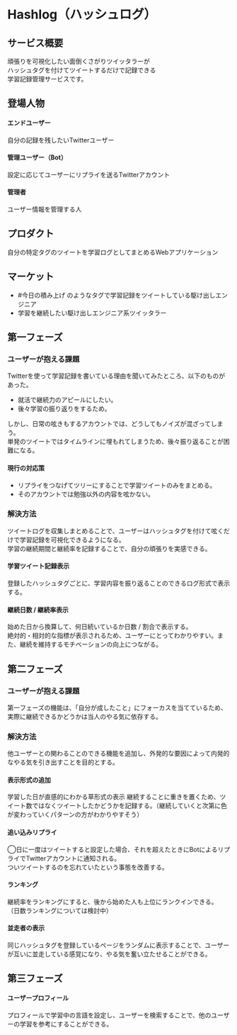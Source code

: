 # Hashlog（ハッシュログ）

## サービス概要
頑張りを可視化したい面倒くさがりツイッタラーが<br>
ハッシュタグを付けてツイートするだけで記録できる<br>
学習記録管理サービスです。

## 登場人物
#### エンドユーザー
自分の記録を残したいTwitterユーザー<br>
#### 管理ユーザー（Bot）
設定に応じてユーザーにリプライを送るTwitterアカウント
#### 管理者
ユーザー情報を管理する人

## プロダクト
自分の特定タグのツイートを学習ログとしてまとめるWebアプリケーション

## マーケット
- #今日の積み上げ のようなタグで学習記録をツイートしている駆け出しエンジニア
- 学習を継続したい駆け出しエンジニア系ツイッタラー

## 第一フェーズ

### ユーザーが抱える課題

Twitterを使って学習記録を書いている理由を聞いてみたところ、以下のものがあった。
- 就活で継続力のアピールにしたい。
- 後々学習の振り返りをするため。

しかし、日常の呟きもするアカウントでは、どうしてもノイズが混ざってしまう。<br>
単発のツイートではタイムラインに埋もれてしまうため、後々振り返ることが困難になる。

#### 現行の対応策
- リプライをつなげてツリーにすることで学習ツイートのみをまとめる。
- そのアカウントでは勉強以外の内容を呟かない。

### 解決方法
ツイートログを収集しまとめることで、ユーザーはハッシュタグを付けて呟くだけで学習記録を可視化できるようになる。<br>
学習の継続期間と継続率を記録することで、自分の頑張りを実感できる。

#### 学習ツイート記録表示
登録したハッシュタグごとに、学習内容を振り返ることのできるログ形式で表示する。

#### 継続日数 / 継続率表示
始めた日から換算して、何日続いているか日数 / 割合で表示する。<br>
絶対的・相対的な指標が表示されるため、ユーザーにとってわかりやすい。また、継続を維持するモチベーションの向上につながる。

## 第二フェーズ

### ユーザーが抱える課題

第一フェーズの機能は、「自分が成したこと」にフォーカスを当てているため、実際に継続できるかどうかは当人のやる気に依存する。<br>

### 解決方法
他ユーザーとの関わることのできる機能を追加し、外発的な要因によって内発的なやる気を引き出すことを目的とする。

#### 表示形式の追加
学習した日が直感的にわかる草形式の表示
継続することに重きを置くため、ツイート数ではなくツイートしたかどうかを記録する。（継続していくと次第に色が変わっていくパターンの方がわかりやすそう）

#### 追い込みリプライ
◯日に一度はツイートすると設定した場合、それを超えたときにBotによるリプライでTwitterアカウントに通知される。<br>
ついツイートするのを忘れていたという事態を改善する。

#### ランキング
継続率をランキングにすると、後から始めた人も上位にランクインできる。
（日数ランキングについては検討中）

#### 並走者の表示
同じハッシュタグを登録しているページをランダムに表示することで、ユーザーが互いに並走している感覚になり、やる気を奮い立たせることができる。

## 第三フェーズ

#### ユーザープロフィール
プロフィールで学習中の言語を設定し、ユーザーを検索することで、他のユーザーの学習を参考にすることができる。